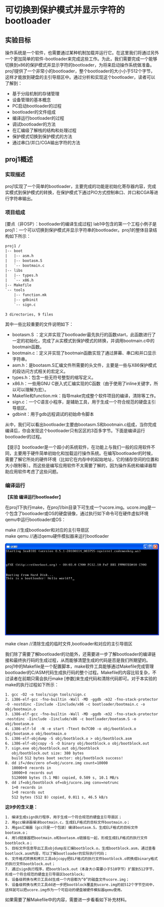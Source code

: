 # 可切换到保护模式并显示字符的bootloader

## 实验目标

操作系统是一个软件，也需要通过某种机制加载并运行它。在这里我们将通过另外一个更加简单的软件-bootloader来完成这些工作。为此，我们需要完成一个能够切换到x86的保护模式并显示字符的bootloader，为将来启动操作系统做准备。proj1提供了一个非常小的bootloader，整个bootloader的大小小于512个字节，这样才能放到硬盘的主引导扇区中。通过分析和实现这个bootloader，读者可以了解到：

* 基于分段机制的存储管理
* 设备管理的基本概念
* PC启动bootloader的过程
* bootloader的文件组成
* 编译运行bootloader的过程
* 调试bootloader的方法
* 在汇编级了解栈的结构和处理过程
* 保护模式切换到保护模式的方法
* 通过串口/并口/CGA输出字符的方法

## proj1概述 

### 实现描述
proj1实现了一个简单的bootloader，主要完成的功能是初始化寄存器内容，完成实模式到保护模式的转换，在保护模式下通过PIO方式控制串口、并口和CGA等进行字符串输出。

### 项目组成
[要点（非OSP）：bootloader的编译生成过程]
lab1中包含的第一个工程小例子是proj1：一个可以切换到保护模式并显示字符串的bootloader。proj1的整体目录结构如下所示：

    proj1 /
    |-- boot
    |   |-- asm.h
    |   |-- bootasm.S
    |   `-- bootmain.c
    |-- libs
    |   |-- types.h
    |   `-- x86.h
    |-- Makefile
    `-- tools
        |-- function.mk
        |-- gdbinit
        `-- sign.c

    3 directories, 9 files

其中一些比较重要的文件说明如下：
* bootasm.S ：定义并实现了bootloader最先执行的函数start，此函数进行了一定的初始化，完成了从实模式到保护模式的转换，并调用bootmain.c中的bootmain函数。
* bootmain.c：定义并实现了bootmain函数实现了通过屏幕、串口和并口显示字符串。
* asm.h：是bootasm.S汇编文件所需要的头文件，主要是一些与X86保护模式的段访问方式相关的宏定义。
* types.h：包含一些无符号整型的缩写定义。
* x86.h：一些用GNU C嵌入式汇编实现的C函数（由于使用了inline关键字，所以可以理解为宏）。
* Makefile和function.mk：指导make完成整个软件项目的编译，清除等工作。
* sign.c：一个C语言小程序，是辅助工具，用于生成一个符合规范的硬盘主引导扇区。
* gdbinit：用于gdb远程调试的初始命令脚本

从中，我们可以看出bootloader主要由bootasm.S和bootmain.c组成，当你完成编译后，你会发现这个bootloader只有区区的3百多字节。下面是编译运行bootloader的过程。

【提示】bootloader是一个超小的系统软件，在功能上与我们一般的应用软件不同，主要用于硬件简单初始化和加载运行操作系统。在编写bootloader的时候，需要了解它所处的硬件环境（比如它在内存中的起始地址，它的储存空间的位置和大小限制等）。而这些是编写应用软件不太需要了解的，因为操作系统和编译器帮助应用软件考虑了这些问题。

### 编译运行

**【实验  编译运行bootloader】**

在proj1下执行make，在proj1/bin目录下可生成一个ucore.img。ucore.img是一个包含了bootloader或OS的硬盘镜像，通过执行如下命令可在硬件虚拟环境 qemu中运行bootloader或OS：

  make   			//生成bootloader和对应的主引导扇区  
  make qemu  		//通过qemu硬件模拟器来运行bootloader  
  
  ![qemu_img](figures/qemu_cha1.jpg)
  
  make clean		//清除生成的临时文件,bootloader和对应的主引导扇区

我们除了需要了解bootloader的功能外，还需要进一步了解bootloader的编译链接和最终执行码的生成过程，从而能够清楚生成的代码是否是我们所期望的。proj1中的Makefile是一个配置脚本，make软件工具能够通过Makefile完成管理bootloader的C/ASM代码生成执行码的整个过程。Makefile的内容比较复杂，不过读者在前期只需会执行make [参数]来生成代码和清除代码即可。对于本实验的make的执行过程如下所示：

    1. gcc -O2 -o tools/sign tools/sign.c
    2. i386-elf-gcc -fno-builtin -Wall -MD -ggdb -m32 -fno-stack-protector -O -nostdinc -Iinclude -Iinclude/x86 -c bootloader/bootmain.c -o obj/bootmain.o
    3. i386-elf-gcc -fno-builtin -Wall -MD -ggdb -m32 -fno-stack-protector -nostdinc -Iinclude -Iinclude/x86 -c bootloader/bootasm.S -o obj/bootasm.o
    4. i386-elf-ld  -N -e start -Ttext 0x7C00 -o obj/bootblock.o obj/bootasm.o obj/bootmain.o
    5. i386-elf-objdump -S obj/bootblock.o > obj/bootblock.asm
    6. i386-elf-objcopy -S -O binary obj/bootblock.o obj/bootblock.out
    7. sign.exe obj/bootblock.out obj/bootblock
       obj/bootblock.out size: 380 bytes
       build 512 bytes boot sector: obj/bootblock success!
    8. dd if=/dev/zero of=obj/ucore.img count=10000
       10000+0 records in
       10000+0 records out
       5120000 bytes (5.1 MB) copied, 0.509 s, 10.1 MB/s
    9. dd if=obj/bootblock of=obj/ucore.img conv=notrunc
       1+0 records in
       1+0 records out
       512 bytes (512 B) copied, 0.011 s, 46.5 kB/s

**这9步的含义是：**

    1. 编译生成sign执行程序，用于生成一个符合规范的硬盘主引导扇区；
    2. 用gcc编译器编译bootmain.c，生成ELF格式的目标文件bootmain.o；
    3. 用gas汇编器（gcc只是一个包装）编译bootasm.S，生成ELF格式的目标文件bootasm.o；
    4. 用ld链接器把bootmain.o和bootasm.o链接在一起，形成生成ELF格式的执行文件bootblock.o；
    5. 目标文件信息导出工具objdump反汇编bootblock.o，生成bootblock.asm，通过查看bootlock.asm内容，可以了解bootloader的实际执行代码；
    6. 文件格式转换和拷贝工具objcopy把ELF格式的执行文件bootblock.o转换成binary格式的执行文件bootblock.out；
    7. 通过sign执行程序，把bootblock.out（本身大小需要小于510字节）扩展到512字节，形成一个符合规范的硬盘主引导扇区bootblock;
    8. 设备级转换与拷贝工具dd生成一个内容都为“0”的磁盘文件ucore.img；
    9. 设备级转换与拷贝工具dd进一步把bootblock覆盖到ucore.img的前512个字节空间中，这样就可以把ucore.img作为一个可启动的硬盘被硬件模拟器qemu使用。

如果需要了解Makefile中的内容，需要进一步看看如下补充材料。
